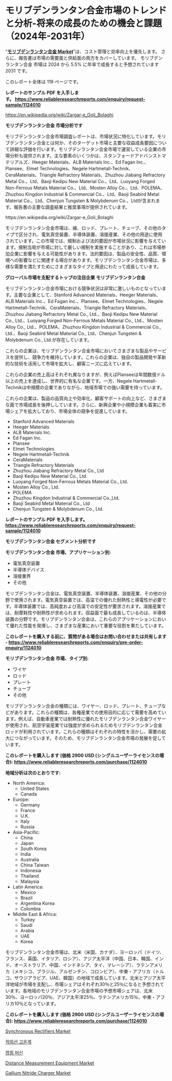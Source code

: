 <p><h1>モリブデンランタン合金市場のトレンドと分析-将来の成長のための機会と課題（2024年-2031年）</h1></p><p>&ldquo;<strong><a href="https://www.reliableresearchreports.com/molybdenum-lanthanum-alloy-r1124010">モリブデンランタン合金 Market</a></strong>&rdquo;は、コスト管理と効率向上を優先します。 さらに、報告書は市場の需要面と供給面の両方をカバーしています。 モリブデンランタン合金 市場は 2024 から 5.5% に年率で成長すると予想されています2031 です。</p>
<p>このレポート全体は 119 ページです。</p>
<p><strong>レポートのサンプル PDF を入手します。&nbsp;<a href="https://www.reliableresearchreports.com/enquiry/request-sample/1124010">https://www.reliableresearchreports.com/enquiry/request-sample/1124010</a></strong></p>
<p><a href="https://en.wikipedia.org/wiki/Zargar-e_Goli_Bolaghi">https://en.wikipedia.org/wiki/Zargar-e_Goli_Bolaghi</a></p>
<p><strong>モリブデンランタン合金 市場分析です</strong></p>
<p><p>モリブデンランタン合金市場調査レポートは、市場状況に特化しています。モリブデンランタン合金とは何か、そのターゲット市場と主要な収益成長要因について詳細な評価を行います。モリブデンランタン合金市場で運営している企業の市場分析も提供されます。主な要素のいくつかは、スタンフォードアドバンストマテリアルズ、Heeger Materials、ALB Materials Inc.、Ed Fagan Inc.、Plansee、Elmet Technologies、Negele Hartmetall-Technik、CeraMaterials、Triangle Refractory Materials、Zhuzhou Jiabang Refractory Metal Co.、Ltd、Baoji Kedipu New Material Co.、Ltd、Luoyang Forged Non-Ferrous Metals Material Co.、Ltd、Mosten Alloy Co.、Ltd、POLEMA、Zhuzhou Kingdon Industrial & Commercial Co.、Ltd、Baoji Seabird Metal Material Co.、Ltd、Chenjun Tungsten & Molybdenum Co.、Ltdが含まれます。報告書の主要な調査結果と推奨事項が提供されています。</p></p>
<p>https://en.wikipedia.org/wiki/Zargar-e_Goli_Bolaghi</p>
<p><p>モリブデンランタン合金市場は、線、ロッド、プレート、チューブ、その他のタイプで区分され、電気真空装置、半導体装置、溶接産業、その他の用途に使用されています。この市場では、規制および法的要因が市場状況に影響を与えています。規制当局が市場に対して厳しい規制を実施することがあり、これは市場参加企業に影響を与える可能性があります。法的要因は、製品の安全性、品質、環境への影響などに関連する場合があります。モリブデンランタン合金市場は、多様な需要を満たすためにさまざまなタイプと用途にわたって成長しています。</p></p>
<p><strong>グローバル市場を支配するトップの注目企業 モリブデンランタン合金</strong></p>
<p><p>モリブデンランタン合金市場における競争状況は非常に激しいものとなっています。主要な企業として、Stanford Advanced Materials、Heeger Materials、ALB Materials Inc.、Ed Fagan Inc.、Plansee、Elmet Technologies、Negele Hartmetall-Technik、CeraMaterials、Triangle Refractory Materials、Zhuzhou Jiabang Refractory Metal Co., Ltd.、Baoji Kedipu New Material Co., Ltd.、Luoyang Forged Non-Ferrous Metals Material Co., Ltd.、Mosten Alloy Co., Ltd.、POLEMA、Zhuzhou Kingdon Industrial & Commercial Co., Ltd.、Baoji Seabird Metal Material Co., Ltd、Chenjun Tungsten & Molybdenum Co., Ltd.が存在しています。</p><p>これらの企業は、モリブデンランタン合金市場においてさまざまな製品やサービスを提供し、競争力を維持しています。これらの企業は、独自の製品開発や革新的な技術を活用して市場を拡大し、顧客ニーズに応えています。</p><p>これらの企業の売上高はそれぞれ異なりますが、例えばPlanseeは年間数億ドル以上の売上を達成し、世界的に有名な企業です。一方、Negele Hartmetall-Technikは中規模の企業でありながら、地域市場での強い需要を持っています。</p><p>これらの企業は、製品の品質向上や効率化、顧客サポートの向上など、さまざまな面で市場成長を後押ししています。さらに、新興企業や小規模企業も着実に市場シェアを拡大しており、市場全体の競争を促進しています。</p></p>
<p><ul><li>Stanford Advanced Materials</li><li>Heeger Materials</li><li>ALB Materials Inc.</li><li>Ed Fagan Inc.</li><li>Plansee</li><li>Elmet Technologies</li><li>Negele Hartmetall-Technik</li><li>CeraMaterials</li><li>Triangle Refractory Materials</li><li>Zhuzhou Jiabang Refractory Metal Co., Ltd</li><li>Baoji Kedipu New Material Co., Ltd.</li><li>Luoyang Forged Non-Ferrous Metals Material Co., Ltd.</li><li>Mosten Alloy Co., Ltd.</li><li>POLEMA</li><li>Zhuzhou Kingdon Industrial & Commercial Co.,Ltd.</li><li>Baoji Seabird Metal Material Co., Ltd</li><li>Chenjun Tungsten & Molybdenum Co., Ltd.</li></ul></p>
<p><strong>レポートのサンプル PDF を入手します。 <a href="https://www.reliableresearchreports.com/enquiry/request-sample/1124010">https://www.reliableresearchreports.com/enquiry/request-sample/1124010</a></strong></p>
<p><strong>モリブデンランタン合金 セグメント分析です</strong></p>
<p><strong>モリブデンランタン合金 市場、アプリケーション別:</strong></p>
<p><ul><li>電気真空装置</li><li>半導体デバイス</li><li>溶接業界</li><li>その他</li></ul></p>
<p><p>モリブデンランタン合金は、電気真空装置、半導体装置、溶接産業、その他の分野で使用されます。電気真空装置では、高温での優れた耐熱性と導電性が必要です。半導体装置では、高純度および高温での安定性が要求されます。溶接産業では、耐摩耗性や耐熱性が求められます。収益面で最も成長しているのは、半導体装置の分野です。モリブデンランタン合金は、これらのアプリケーションにおいて優れた性能を発揮し、さまざまな産業において重要な役割を果たしています。</p></p>
<p><strong>このレポートを購入する前に、質問がある場合はお問い合わせまたは共有します - <a href="https://www.reliableresearchreports.com/enquiry/pre-order-enquiry/1124010">https://www.reliableresearchreports.com/enquiry/pre-order-enquiry/1124010</a></strong></p>
<p><strong>モリブデンランタン合金 市場、タイプ別:</strong></p>
<p><ul><li>ワイヤ</li><li>ロッド</li><li>プレート</li><li>チューブ</li><li>その他</li></ul></p>
<p><p>モリブデンランタン合金の種類には、ワイヤー、ロッド、プレート、チューブなどがあります。これらの種類は、各種産業での使用目的に応じて需要を高めています。例えば、自動車産業では耐熱性に優れたモリブデンランタン合金ワイヤーが使用され、航空宇宙産業では強度が求められるためモリブデンランタン合金ロッドが利用されています。これらの種類はそれぞれの特性を活かし、需要の拡大につながっています。そのため、モリブデンランタン合金市場の発展を促しています。</p></p>
<p><strong>このレポートを購入します (価格 2900 USD (シングルユーザーライセンスの場合): <a href="https://www.reliableresearchreports.com/purchase/1124010">https://www.reliableresearchreports.com/purchase/1124010</a></strong></p>
<p><strong>地域分析は次のとおりです:</strong></p>
<p><ul>
    <li>
        North America:
        <ul>
            <li>United States</li>
            <li>Canada</li>
        </ul>
    </li>
    <li>
        Europe:
        <ul>
            <li>Germany</li>
            <li>France</li>
            <li>U.K.</li>
            <li>Italy</li>
            <li>Russia</li>
        </ul>
    </li>
    <li>
        Asia-Pacific:
        <ul>
            <li>China</li>
            <li>Japan</li>
            <li>South Korea</li>
            <li>India</li>
            <li>Australia</li>
            <li>China Taiwan</li>
            <li>Indonesia</li>
            <li>Thailand</li>
            <li>Malaysia</li>
        </ul>
    </li>
    <li>
        Latin America:
        <ul>
            <li>Mexico</li>
            <li>Brazil</li>
            <li>Argentina Korea</li>
            <li>Colombia</li>
        </ul>
    </li>
    <li>
        Middle East & Africa:
        <ul>
            <li>Turkey</li>
            <li>Saudi</li>
            <li>Arabia</li>
            <li>UAE</li>
            <li>Korea</li>
        </ul>
    </li>
    </ul></p>
<p><p>モリブデンランタン合金市場は、北米（米国、カナダ）、ヨーロッパ（ドイツ、フランス、英国、イタリア、ロシア）、アジア太平洋（中国、日本、韓国、インド、オーストラリア、中国、インドネシア、タイ、マレーシア）、ラテンアメリカ（メキシコ、ブラジル、アルゼンチン、コロンビア）、中東・アフリカ（トルコ、サウジアラビア、UAE、韓国）の地域で成長しています。北米とアジア太平洋地域が市場を支配し、市場シェアはそれぞれ30％と25％になると予想されています。各地域のモリブデンランタン合金市場の予想市場シェアは、北米30％、ヨーロッパ20％、アジア太平洋25％、ラテンアメリカ15％、中東・アフリカ10％となっています。</p></p>
<p><strong>このレポートを購入します (価格 2900 USD (シングルユーザーライセンスの場合): <a href="https://www.reliableresearchreports.com/purchase/1124010">https://www.reliableresearchreports.com/purchase/1124010</a></strong></p>
<p><p><a href="https://www.linkedin.com/pulse/global-synchronous-rectifiers-market-focus-application-end-use-r504c?trackingId=YY1jh7dISSuoah6Xzw5XtA%3D%3D">Synchronous Rectifiers Market</a></p><p><a href="https://medium.com/@eunicevaughan35/%EC%A0%81%EC%99%B8%EC%84%A0-%ED%8C%8C%EC%9D%B4%EB%A1%9C%EB%AF%B8%ED%84%B0-%EC%8B%9C%EC%9E%A5-%EB%B6%84%EC%84%9D-%EB%B3%B4%EA%B3%A0%EC%84%9C-%EC%A7%80%EC%97%AD%EB%B3%84-%EA%B8%80%EB%A1%9C%EB%B2%8C-%EB%8F%99%ED%96%A5-%EC%9C%A0%ED%98%95-%EA%B3%A0%EC%A0%95-%ED%8C%8C%EC%9D%B4%EB%A1%9C%EB%AF%B8%ED%84%B0-%ED%9C%B4%EB%8C%80%EC%9A%A9-%ED%8C%8C%EC%9D%B4%EB%A1%9C%EB%AF%B8%ED%84%B0-%EB%B0%8F-%EC%A0%81%EC%9A%A9-%EB%B6%84%EC%95%BC-%EA%B8%88%EC%86%8D-%EC%82%B0%EC%97%85-%EC%9C%A0%EB%A6%AC-%EC%82%B0%EC%97%85-%ED%94%8C%EB%9D%BC%EC%8A%A4%ED%8B%B1-%EC%82%B0%EC%97%85-%EA%B8%B0%ED%83%80-6f70f30b24d4">적외선 고온계</a></p><p><a href="https://medium.com/@samiahussain82/%EB%9E%A9%ED%95%91-%EB%A8%B8%EC%8B%A0-%EC%8B%9C%EC%9E%A5-%EA%B0%9C%EC%9A%94-%EC%A7%80%EC%97%AD%EB%B3%84-%EC%A0%84%EB%A7%9D-%EB%B0%8F-%EA%B2%BD%EC%9F%81-%EC%A0%84%EB%9E%B5%EC%9D%84-2024%EB%85%84%EB%B6%80%ED%84%B0-2031%EB%85%84%EA%B9%8C%EC%A7%80-%EC%98%88%EC%B8%A1%EB%90%9C-%EB%9E%A9%ED%95%91-%EB%A8%B8%EC%8B%A0-%EC%8B%9C%EC%9E%A5%EC%9D%80-%EC%97%B0%ED%8F%89%EA%B7%A0-%EC%84%B1%EC%9E%A5%EB%A5%A0-14-2-%EB%A1%9C-%EC%84%B1%EC%9E%A5%ED%95%A0-%EA%B2%83%EC%9C%BC%EB%A1%9C-%EC%98%88%EC%83%81%EB%90%A9%EB%8B%88%EB%8B%A4-47522cb6bfb7">랩핑 머신</a></p><p><a href="https://www.linkedin.com/pulse/global-researchoid-u8i8e?trackingId=Me3dgP3wRuaQ1ZGBAQ1AkQ%3D%3D">Distance Measurement Equipment Market</a></p><p><a href="https://issuu.com/reportprime-2/docs/gallium-nitride-charger-market-size_316edf27e27d1f">Gallium Nitride Charger Market</a></p></p>